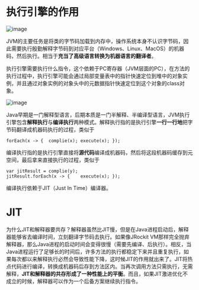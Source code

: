 # 执行引擎的作用

![image](https://user-images.githubusercontent.com/48977889/157137337-21628ec2-41ee-4a06-bef6-192f098ac2d7.png)

JVM的主要任务是将类的字节码加载到内存中，操作系统本身不认识字节码，因此需要执行殷勤解释字节码到对应平台（Windows、Linux、MacOS）的机器码，然后执行。相当于**充当了高级语言转换为机器语言的翻译者**。

执行引擎需要执行什么指令，这个依赖于PC寄存器（JVM层面的PC），在方法的执行过程中，执行引擎可能会通过局部变量表中的指针快速定位到堆中的对象实例，并且通过对象实例的对象头中的元数据指针快速定位到这个对象的class对象。

![image](https://user-images.githubusercontent.com/48977889/157171858-419e1ab4-bfc7-4aed-8aec-ede1c69effb1.png)

Java早期是一门解释型语言，后期本质是一门半解释、半编译型语言，JVM执行引擎包含**解释执行**与**编译执行**两种模式。解释执行指的是执行引擎**一行一行地**把字节码翻译成机器码执行的过程，类似于

```
forEach(x -> {	complie(x);	execute(x);	});
```

编译执行指的是执行引擎直接将**源代码**编译成机器码，然后将这段机器码缓存到元空间，最后拿来直接执行的过程，类似于 

```
var jitResult = complie(y);
jitResult.forEach(x -> {	execute(x);	});
```

编译执行依赖于JIT（Just In Time）编译器。

# JIT

为什么JIT和解释器要共存？解释器虽然比JIT慢，但是在Java进程启动后，解释器能够省去编译时间，立刻翻译字节码去执行。如果像JRockit VM那样完全抛弃解释器，那么Java进程的启动时间会变得很慢（需要先编译、后执行）。相反，当Java进程运行了足够长的时间后，许多方法的执行都稳定下来并且重复执行，如果每次都以来解释执行必然会导致性能下降，这时候JIT的作用就出来了。JIT将热点代码进行编译，转换成机器码后存到方法区内。当再次调用方法只需执行，无需解释，**JIT和解释器的共存形成了一种性能上的平衡**。而且，如果JIT激进优化不成立的时候，解释器可以作为一个后备方案继续执行指令。